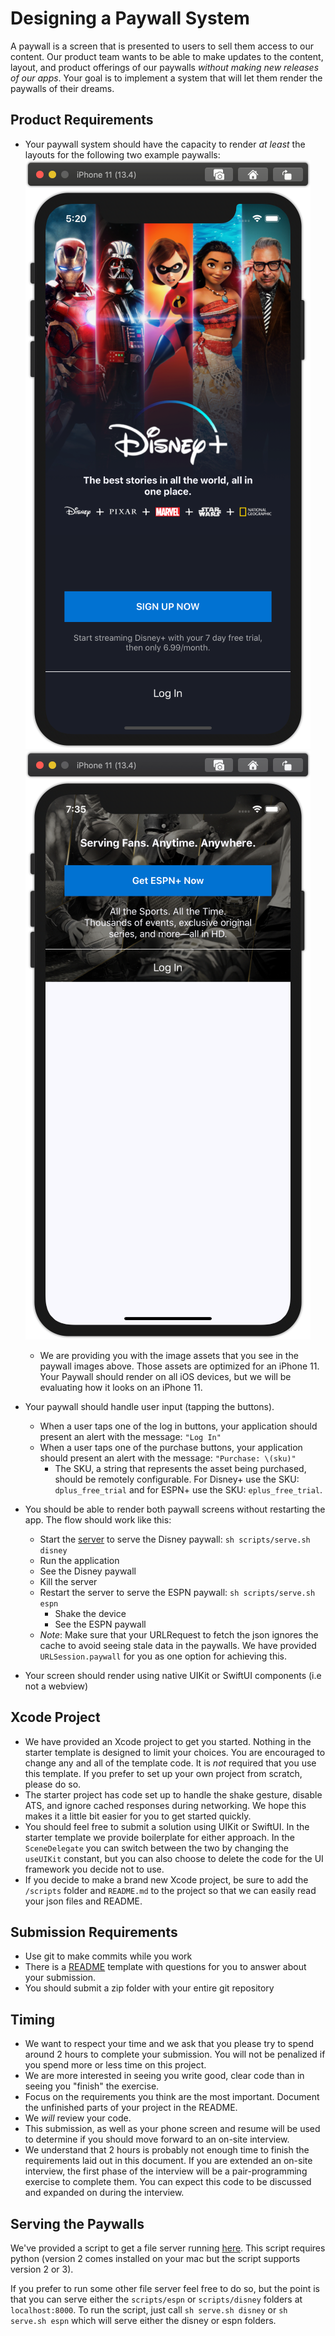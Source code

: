 # Designing a Paywall System

A paywall is a screen that is presented to users to sell them access to our content. Our product team wants to be able to make updates to the content, layout, and product offerings of our paywalls *without making new releases of our apps*. Your goal is to implement a system that will let them render the paywalls of their dreams.

## Product Requirements
- Your paywall system should have the capacity to render *at least* the layouts for the following two example paywalls:
![disney paywall](./disney_paywall.png )
![espn paywall](./espn_paywall.png )


  - We are providing you with the image assets that you see in the paywall images above. Those assets are optimized for an iPhone 11. Your Paywall should render on all iOS devices, but we will be evaluating how it looks on an iPhone 11.
- Your paywall should handle user input (tapping the buttons).
  - When a user taps one of the log in buttons, your application should present an alert with the message: `"Log In"`
  - When a user taps one of the purchase buttons, your application should present an alert with the message: `"Purchase: \(sku)"`
    - The SKU, a string that represents the asset being purchased, should be remotely configurable. For Disney+ use the SKU: `dplus_free_trial` and for ESPN+ use the SKU: `eplus_free_trial`.
- You should be able to render both paywall screens without restarting the app. The flow should work like this:
	- Start the [server](#serving-the-paywalls) to serve the Disney paywall: `sh scripts/serve.sh disney`
	- Run the application
	- See the Disney paywall
	- Kill the server
  - Restart the server to serve the ESPN paywall: `sh scripts/serve.sh espn`
	- Shake the device
	- See the ESPN paywall
  - *Note*: Make sure that your URLRequest to fetch the json ignores the cache to avoid seeing stale data in the paywalls. We have provided `URLSession.paywall` for you as one option for achieving this.
- Your screen should render using native UIKit or SwiftUI components (i.e not a webview)

## Xcode Project

- We have provided an Xcode project to get you started. Nothing in the starter template is designed to limit your choices. You are encouraged to change any and all of the template code. It is *not* required that you use this template. If you prefer to set up your own project from scratch, please do so.
- The starter project has code set up to handle the shake gesture, disable ATS, and ignore cached responses during networking. We hope this makes it a little bit easier for you to get started quickly.
- You should feel free to submit a solution using UIKit or SwiftUI. In the starter template we provide boilerplate for either approach. In the `SceneDelegate` you can switch between the two by changing the `useUIKit` constant, but you can also choose to delete the code for the UI framework you decide not to use.
- If you decide to make a brand new Xcode project, be sure to add the `/scripts` folder and `README.md` to the project so that we can easily read your json files and README.

## Submission Requirements
- Use git to make commits while you work
- There is a [README](./README.md) template with questions for you to answer about your submission.
- You should submit a zip folder with your entire git repository

## Timing
- We want to respect your time and we ask that you please try to spend around 2 hours to complete your submission.  You will not be penalized if you spend more or less time on this project.
- We are more interested in seeing you write good, clear code than in seeing you "finish" the exercise.
- Focus on the requirements you think are the most important. Document the unfinished parts of your project in the README.
- We *will* review your code.
- This submission, as well as your phone screen and resume will be used to determine if you should move forward to an on-site interview.
- We understand that 2 hours is probably not enough time to finish the requirements laid out in this document. If you are extended an on-site interview, the first phase of the interview will be a pair-programming exercise to complete them. You can expect this code to be discussed and expanded on during the interview.

## Serving the Paywalls

We've provided a script to get a file server running [here](./scripts/serve.sh). This script requires python (version 2 comes installed on your mac but the script supports version 2 or 3).

If you prefer to run some other file server feel free to do so, but the point is that you can serve either the `scripts/espn` or `scripts/disney` folders at `localhost:8000`. To run the script, just call `sh serve.sh disney` or `sh serve.sh espn` which will serve either the disney or espn folders.

